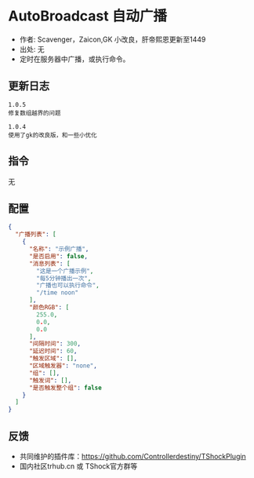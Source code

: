 # AutoBroadcast 自动广播

- 作者: Scavenger，Zaicon,GK 小改良，肝帝熙恩更新至1449
- 出处: 无
- 定时在服务器中广播，或执行命令。

## 更新日志

```
1.0.5
修复数组越界的问题

1.0.4
使用了gk的改良版，和一些小优化
```

## 指令

无

## 配置

```json
{
  "广播列表": [
    {
      "名称": "示例广播",
      "是否启用": false,
      "消息列表": [
        "这是一个广播示例",
        "每5分钟播出一次",
        "广播也可以执行命令",
        "/time noon"
      ],
      "颜色RGB": [
        255.0,
        0.0,
        0.0
      ],
      "间隔时间": 300,
      "延迟时间": 60,
      "触发区域": [],
      "区域触发器": "none",
      "组": [],
      "触发词": [],
      "是否触发整个组": false
    }
  ]
}
```
## 反馈
- 共同维护的插件库：https://github.com/Controllerdestiny/TShockPlugin
- 国内社区trhub.cn 或 TShock官方群等